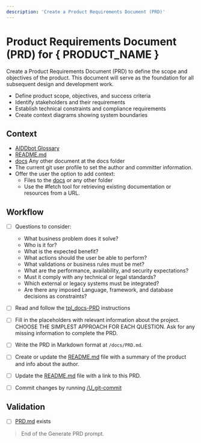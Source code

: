 ```yaml
---
description: 'Create a Product Requirements Document (PRD)'
---
```


# Product Requirements Document (PRD) for { PRODUCT_NAME }

Create a Product Requirements Document (PRD) to define the scope and objectives of the product.
This document will serve as the foundation for all subsequent design and development work.

- Define product scope, objectives, and success criteria
- Identify stakeholders and their requirements
- Establish technical constraints and compliance requirements
- Create context diagrams showing system boundaries

## Context

- [AIDDbot Glossary](../instructions/aidd_glossary.instructions.md)
- [README.md](/README.md)
- [docs](/docs) Any other document at the docs folder
- The current git user profile to set the author and committer information.
- Offer the user the option to add context:
  - Files to the [docs](/docs) or any other folder
  - Use the #fetch tool for retrieving existing documentation or resources from a URL.

## Workflow

- [ ] Questions to consider:
  - What business problem does it solve?
  - Who is it for?
  - What is the expected benefit? 
  - What actions should the user be able to perform?
  - What validations or business rules must be met?
  - What are the performance, availability, and security expectations?  
  - Must it comply with any technical or legal standards?
  - Which external or legacy systems must be integrated?
  - Are there any imposed Language, framework, and database decisions as constraints?

- [ ] Read and follow the [tpl_docs-PRD](../instructions/tpl_docs-PRD.instructions.md) instructions

- [ ] Fill in the placeholders with relevant information about the project. CHOOSE THE SIMPLEST APPROACH FOR EACH QUESTION. Ask for any missing information to complete the PRD.

- [ ] Write the PRD in Markdown format at `/docs/PRD.md`.

- [ ] Create or update the [README.md](/README.md) file with a summary of the product and info about the author.

- [ ] Update the [README.md](/README.md) file with a link to this PRD. 

- [ ] Commit changes by running [/U_git-commit](U_git-commit.prompt.md)

## Validation

- [ ] [PRD.md](/docs/PRD.md) exists

> End of the Generate PRD prompt.
